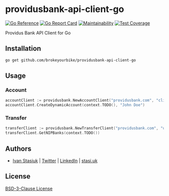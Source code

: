 # providusbank-api-client-go

[![Go Reference](https://pkg.go.dev/badge/github.com/brokeyourbike/paystack-api-client-go.svg)](https://pkg.go.dev/github.com/brokeyourbike/paystack-api-client-go)
[![Go Report Card](https://goreportcard.com/badge/github.com/brokeyourbike/paystack-api-client-go)](https://goreportcard.com/report/github.com/brokeyourbike/paystack-api-client-go)
[![Maintainability](https://api.codeclimate.com/v1/badges/7764dfd1735596f6e9c1/maintainability)](https://codeclimate.com/github/brokeyourbike/providusbank-api-client-go/maintainability)
[![Test Coverage](https://api.codeclimate.com/v1/badges/7764dfd1735596f6e9c1/test_coverage)](https://codeclimate.com/github/brokeyourbike/providusbank-api-client-go/test_coverage)

Providus Bank API Client for Go

## Installation

```bash
go get github.com/brokeyourbike/providusbank-api-client-go
```

## Usage

### Account

```go
accountClient := providusbank.NewAccountClient("providusbank.com", "client_id", "client_secret")
accountClient.CreateDynamicAccount(context.TODO(), "John Doe")
```

### Transfer

```go
transferClient := providusbank.NewTransferClient("providusbank.com", "username", "password")
transferClient.GetNIPBanks(context.TODO())
```

## Authors
- [Ivan Stasiuk](https://github.com/brokeyourbike) | [Twitter](https://twitter.com/brokeyourbike) | [LinkedIn](https://www.linkedin.com/in/brokeyourbike) | [stasi.uk](https://stasi.uk)

## License
[BSD-3-Clause License](https://github.com/brokeyourbike/providusbank-api-client-go/blob/main/LICENSE)
